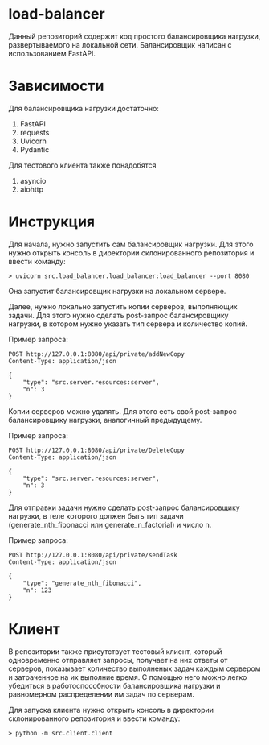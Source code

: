 # load-balancer

Данный репозиторий содержит код простого балансировщика нагрузки, развертываемого на локальной сети. Балансировщик написан с использованием FastAPI. 

# Зависимости
Для балансировщика нагрузки достаточно:
1. FastAPI
2. requests
3. Uvicorn
4. Pydantic

Для тестового клиента также понадобятся
1. asyncio
2. aiohttp

# Инструкция

Для начала, нужно запустить сам балансировщик нагрузки. Для этого нужно открыть консоль в директории склонированного репозитория и ввести команду:

```
> uvicorn src.load_balancer.load_balancer:load_balancer --port 8080
```
Она запустит балансировщик нагрузки на локальном сервере. 

Далее, нужно локально запустить копии серверов, выполняющих задачи. Для этого нужно сделать post-запрос балансировщику нагрузки, в котором нужно указать тип сервера и количество копий.

Пример запроса:
```
POST http://127.0.0.1:8080/api/private/addNewCopy
Content-Type: application/json

{
    "type": "src.server.resources:server",
    "n": 3
}
```
Копии серверов можно удалять. Для этого есть свой post-запрос балансировщику нагрузки, аналогичный предыдущему.

Пример запроса:
```
POST http://127.0.0.1:8080/api/private/DeleteCopy
Content-Type: application/json

{
    "type": "src.server.resources:server",
    "n": 3
}
```

Для отправки задачи нужно сделать post-запрос балансировщику нагрузки, в теле которого должен быть тип задачи (generate_nth_fibonacci или generate_n_factorial) и число n.

Пример запроса:
```
POST http://127.0.0.1:8080/api/private/sendTask
Content-Type: application/json

{
    "type": "generate_nth_fibonacci",
    "n": 123
}
```
# Клиент

В репозитории также присутствует тестовый клиент, который одновременно отправляет запросы, получает на них ответы от серверов, показывает количество выполненых задач каждым сервером и затраченное на их выполние время. С помощью него можно легко убедиться в работоспособности балансировщика нагрузки и равномерном распределении им задач по серверам.

Для запуска клиента нужно открыть консоль в директории склонированного репозитория и ввести команду:

```
> python -m src.client.client
```